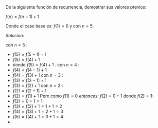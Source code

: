De la siguiente función de recurrencia, demostrar sus valores previos:

$f(n)=f(n-1)+1$

Donde el caso base es: $f(1)=0$ y con $n=5$.

$Solucion:$

con $n=5$ :
- $f(5)=f(5-1)+1$
- $f(5)=f(4)+1$
- donde $f(5)=f(4)+1$ .
con $n=4$ :
- $f(4)=f(4-1)+1$
- $f(4)=f(3)+1$
con $n=3$ :
- $f(3)=f(3-1)+1$
- $f(3)=f(2)+1$
con $n=2$ :
- $f(2)=f(2-1)+1$
- $f(2)=f(1)+1$
Pero como $f(1)=0$ $entonces$: $f(2)=0+1$ donde $f(2)= 1$:
- $f(2)=0+1=1$
- $f(3)=f(2)+1=1+1=2$
- $f(4)=f(3)+1=2+1=3$
- $f(5)=f(4)+1=3+1=4$
- 

